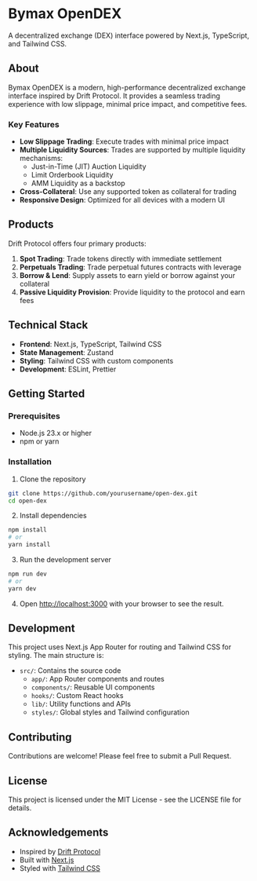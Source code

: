 # Bymax OpenDEX

A decentralized exchange (DEX) interface powered by Next.js, TypeScript, and Tailwind CSS.

## About

Bymax OpenDEX is a modern, high-performance decentralized exchange interface inspired by Drift Protocol. It provides a seamless trading experience with low slippage, minimal price impact, and competitive fees.

### Key Features

- **Low Slippage Trading**: Execute trades with minimal price impact
- **Multiple Liquidity Sources**: Trades are supported by multiple liquidity mechanisms:
  - Just-in-Time (JIT) Auction Liquidity
  - Limit Orderbook Liquidity
  - AMM Liquidity as a backstop
- **Cross-Collateral**: Use any supported token as collateral for trading
- **Responsive Design**: Optimized for all devices with a modern UI

## Products

Drift Protocol offers four primary products:

1. **Spot Trading**: Trade tokens directly with immediate settlement
2. **Perpetuals Trading**: Trade perpetual futures contracts with leverage
3. **Borrow & Lend**: Supply assets to earn yield or borrow against your collateral
4. **Passive Liquidity Provision**: Provide liquidity to the protocol and earn fees

## Technical Stack

- **Frontend**: Next.js, TypeScript, Tailwind CSS
- **State Management**: Zustand
- **Styling**: Tailwind CSS with custom components
- **Development**: ESLint, Prettier

## Getting Started

### Prerequisites

- Node.js 23.x or higher
- npm or yarn

### Installation

1. Clone the repository
```bash
git clone https://github.com/yourusername/open-dex.git
cd open-dex
```

2. Install dependencies
```bash
npm install
# or
yarn install
```

3. Run the development server
```bash
npm run dev
# or
yarn dev
```

4. Open [http://localhost:3000](http://localhost:3000) with your browser to see the result.

## Development

This project uses Next.js App Router for routing and Tailwind CSS for styling. The main structure is:

- `src/`: Contains the source code
  - `app/`: App Router components and routes
  - `components/`: Reusable UI components
  - `hooks/`: Custom React hooks
  - `lib/`: Utility functions and APIs
  - `styles/`: Global styles and Tailwind configuration

## Contributing

Contributions are welcome! Please feel free to submit a Pull Request.

## License

This project is licensed under the MIT License - see the LICENSE file for details.

## Acknowledgements

- Inspired by [Drift Protocol](https://www.drift.trade/)
- Built with [Next.js](https://nextjs.org/)
- Styled with [Tailwind CSS](https://tailwindcss.com/)
